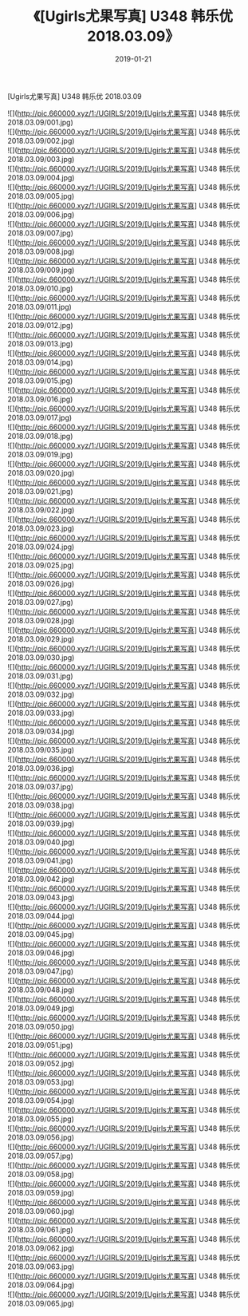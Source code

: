 ﻿---
layout: post
title:  《[Ugirls尤果写真] U348 韩乐优 2018.03.09》
date:   2019-01-21
img: http://pic.660000.xyz/1:/UGIRLS/2019/[Ugirls尤果写真] U348 韩乐优 2018.03.09/000.jpg
categories: [美女, 清纯, 唯美]
---

[Ugirls尤果写真] U348 韩乐优 2018.03.09

 ![](http://pic.660000.xyz/1:/UGIRLS/2019/[Ugirls尤果写真] U348 韩乐优 2018.03.09/001.jpg) <br>![](http://pic.660000.xyz/1:/UGIRLS/2019/[Ugirls尤果写真] U348 韩乐优 2018.03.09/002.jpg) <br>![](http://pic.660000.xyz/1:/UGIRLS/2019/[Ugirls尤果写真] U348 韩乐优 2018.03.09/003.jpg) <br>![](http://pic.660000.xyz/1:/UGIRLS/2019/[Ugirls尤果写真] U348 韩乐优 2018.03.09/004.jpg) <br>![](http://pic.660000.xyz/1:/UGIRLS/2019/[Ugirls尤果写真] U348 韩乐优 2018.03.09/005.jpg) <br>![](http://pic.660000.xyz/1:/UGIRLS/2019/[Ugirls尤果写真] U348 韩乐优 2018.03.09/006.jpg) <br>![](http://pic.660000.xyz/1:/UGIRLS/2019/[Ugirls尤果写真] U348 韩乐优 2018.03.09/007.jpg) <br>![](http://pic.660000.xyz/1:/UGIRLS/2019/[Ugirls尤果写真] U348 韩乐优 2018.03.09/008.jpg) <br>![](http://pic.660000.xyz/1:/UGIRLS/2019/[Ugirls尤果写真] U348 韩乐优 2018.03.09/009.jpg) <br>![](http://pic.660000.xyz/1:/UGIRLS/2019/[Ugirls尤果写真] U348 韩乐优 2018.03.09/010.jpg) <br>![](http://pic.660000.xyz/1:/UGIRLS/2019/[Ugirls尤果写真] U348 韩乐优 2018.03.09/011.jpg) <br>![](http://pic.660000.xyz/1:/UGIRLS/2019/[Ugirls尤果写真] U348 韩乐优 2018.03.09/012.jpg) <br>![](http://pic.660000.xyz/1:/UGIRLS/2019/[Ugirls尤果写真] U348 韩乐优 2018.03.09/013.jpg) <br>![](http://pic.660000.xyz/1:/UGIRLS/2019/[Ugirls尤果写真] U348 韩乐优 2018.03.09/014.jpg) <br>![](http://pic.660000.xyz/1:/UGIRLS/2019/[Ugirls尤果写真] U348 韩乐优 2018.03.09/015.jpg) <br>![](http://pic.660000.xyz/1:/UGIRLS/2019/[Ugirls尤果写真] U348 韩乐优 2018.03.09/016.jpg) <br>![](http://pic.660000.xyz/1:/UGIRLS/2019/[Ugirls尤果写真] U348 韩乐优 2018.03.09/017.jpg) <br>![](http://pic.660000.xyz/1:/UGIRLS/2019/[Ugirls尤果写真] U348 韩乐优 2018.03.09/018.jpg) <br>![](http://pic.660000.xyz/1:/UGIRLS/2019/[Ugirls尤果写真] U348 韩乐优 2018.03.09/019.jpg) <br>![](http://pic.660000.xyz/1:/UGIRLS/2019/[Ugirls尤果写真] U348 韩乐优 2018.03.09/020.jpg) <br>![](http://pic.660000.xyz/1:/UGIRLS/2019/[Ugirls尤果写真] U348 韩乐优 2018.03.09/021.jpg) <br>![](http://pic.660000.xyz/1:/UGIRLS/2019/[Ugirls尤果写真] U348 韩乐优 2018.03.09/022.jpg) <br>![](http://pic.660000.xyz/1:/UGIRLS/2019/[Ugirls尤果写真] U348 韩乐优 2018.03.09/023.jpg) <br>![](http://pic.660000.xyz/1:/UGIRLS/2019/[Ugirls尤果写真] U348 韩乐优 2018.03.09/024.jpg) <br>![](http://pic.660000.xyz/1:/UGIRLS/2019/[Ugirls尤果写真] U348 韩乐优 2018.03.09/025.jpg) <br>![](http://pic.660000.xyz/1:/UGIRLS/2019/[Ugirls尤果写真] U348 韩乐优 2018.03.09/026.jpg) <br>![](http://pic.660000.xyz/1:/UGIRLS/2019/[Ugirls尤果写真] U348 韩乐优 2018.03.09/027.jpg) <br>![](http://pic.660000.xyz/1:/UGIRLS/2019/[Ugirls尤果写真] U348 韩乐优 2018.03.09/028.jpg) <br>![](http://pic.660000.xyz/1:/UGIRLS/2019/[Ugirls尤果写真] U348 韩乐优 2018.03.09/029.jpg) <br>![](http://pic.660000.xyz/1:/UGIRLS/2019/[Ugirls尤果写真] U348 韩乐优 2018.03.09/030.jpg) <br>![](http://pic.660000.xyz/1:/UGIRLS/2019/[Ugirls尤果写真] U348 韩乐优 2018.03.09/031.jpg) <br>![](http://pic.660000.xyz/1:/UGIRLS/2019/[Ugirls尤果写真] U348 韩乐优 2018.03.09/032.jpg) <br>![](http://pic.660000.xyz/1:/UGIRLS/2019/[Ugirls尤果写真] U348 韩乐优 2018.03.09/033.jpg) <br>![](http://pic.660000.xyz/1:/UGIRLS/2019/[Ugirls尤果写真] U348 韩乐优 2018.03.09/034.jpg) <br>![](http://pic.660000.xyz/1:/UGIRLS/2019/[Ugirls尤果写真] U348 韩乐优 2018.03.09/035.jpg) <br>![](http://pic.660000.xyz/1:/UGIRLS/2019/[Ugirls尤果写真] U348 韩乐优 2018.03.09/036.jpg) <br>![](http://pic.660000.xyz/1:/UGIRLS/2019/[Ugirls尤果写真] U348 韩乐优 2018.03.09/037.jpg) <br>![](http://pic.660000.xyz/1:/UGIRLS/2019/[Ugirls尤果写真] U348 韩乐优 2018.03.09/038.jpg) <br>![](http://pic.660000.xyz/1:/UGIRLS/2019/[Ugirls尤果写真] U348 韩乐优 2018.03.09/039.jpg) <br>![](http://pic.660000.xyz/1:/UGIRLS/2019/[Ugirls尤果写真] U348 韩乐优 2018.03.09/040.jpg) <br>![](http://pic.660000.xyz/1:/UGIRLS/2019/[Ugirls尤果写真] U348 韩乐优 2018.03.09/041.jpg) <br>![](http://pic.660000.xyz/1:/UGIRLS/2019/[Ugirls尤果写真] U348 韩乐优 2018.03.09/042.jpg) <br>![](http://pic.660000.xyz/1:/UGIRLS/2019/[Ugirls尤果写真] U348 韩乐优 2018.03.09/043.jpg) <br>![](http://pic.660000.xyz/1:/UGIRLS/2019/[Ugirls尤果写真] U348 韩乐优 2018.03.09/044.jpg) <br>![](http://pic.660000.xyz/1:/UGIRLS/2019/[Ugirls尤果写真] U348 韩乐优 2018.03.09/045.jpg) <br>![](http://pic.660000.xyz/1:/UGIRLS/2019/[Ugirls尤果写真] U348 韩乐优 2018.03.09/046.jpg) <br>![](http://pic.660000.xyz/1:/UGIRLS/2019/[Ugirls尤果写真] U348 韩乐优 2018.03.09/047.jpg) <br>![](http://pic.660000.xyz/1:/UGIRLS/2019/[Ugirls尤果写真] U348 韩乐优 2018.03.09/048.jpg) <br>![](http://pic.660000.xyz/1:/UGIRLS/2019/[Ugirls尤果写真] U348 韩乐优 2018.03.09/049.jpg) <br>![](http://pic.660000.xyz/1:/UGIRLS/2019/[Ugirls尤果写真] U348 韩乐优 2018.03.09/050.jpg) <br>![](http://pic.660000.xyz/1:/UGIRLS/2019/[Ugirls尤果写真] U348 韩乐优 2018.03.09/051.jpg) <br>![](http://pic.660000.xyz/1:/UGIRLS/2019/[Ugirls尤果写真] U348 韩乐优 2018.03.09/052.jpg) <br>![](http://pic.660000.xyz/1:/UGIRLS/2019/[Ugirls尤果写真] U348 韩乐优 2018.03.09/053.jpg) <br>![](http://pic.660000.xyz/1:/UGIRLS/2019/[Ugirls尤果写真] U348 韩乐优 2018.03.09/054.jpg) <br>![](http://pic.660000.xyz/1:/UGIRLS/2019/[Ugirls尤果写真] U348 韩乐优 2018.03.09/055.jpg) <br>![](http://pic.660000.xyz/1:/UGIRLS/2019/[Ugirls尤果写真] U348 韩乐优 2018.03.09/056.jpg) <br>![](http://pic.660000.xyz/1:/UGIRLS/2019/[Ugirls尤果写真] U348 韩乐优 2018.03.09/057.jpg) <br>![](http://pic.660000.xyz/1:/UGIRLS/2019/[Ugirls尤果写真] U348 韩乐优 2018.03.09/058.jpg) <br>![](http://pic.660000.xyz/1:/UGIRLS/2019/[Ugirls尤果写真] U348 韩乐优 2018.03.09/059.jpg) <br>![](http://pic.660000.xyz/1:/UGIRLS/2019/[Ugirls尤果写真] U348 韩乐优 2018.03.09/060.jpg) <br>![](http://pic.660000.xyz/1:/UGIRLS/2019/[Ugirls尤果写真] U348 韩乐优 2018.03.09/061.jpg) <br>![](http://pic.660000.xyz/1:/UGIRLS/2019/[Ugirls尤果写真] U348 韩乐优 2018.03.09/062.jpg) <br>![](http://pic.660000.xyz/1:/UGIRLS/2019/[Ugirls尤果写真] U348 韩乐优 2018.03.09/063.jpg) <br>![](http://pic.660000.xyz/1:/UGIRLS/2019/[Ugirls尤果写真] U348 韩乐优 2018.03.09/064.jpg) <br>![](http://pic.660000.xyz/1:/UGIRLS/2019/[Ugirls尤果写真] U348 韩乐优 2018.03.09/065.jpg) <br>
